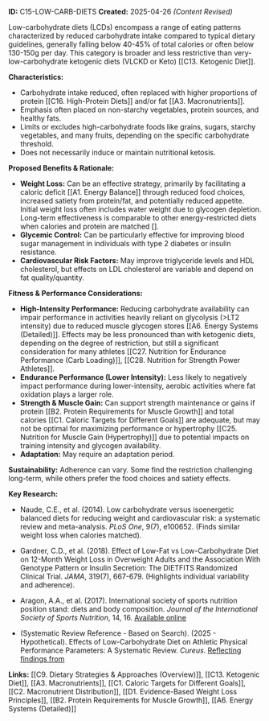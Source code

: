 **ID:** C15-LOW-CARB-DIETS **Created:** 2025-04-26 _(Content Revised)_

Low-carbohydrate diets (LCDs) encompass a range of eating patterns characterized by reduced carbohydrate intake compared to typical dietary guidelines, generally falling below 40-45% of total calories or often below 130-150g per day. This category is broader and less restrictive than very-low-carbohydrate ketogenic diets (VLCKD or Keto) [[C13. Ketogenic Diet]].

**Characteristics:**

- Carbohydrate intake reduced, often replaced with higher proportions of protein [[C16. High-Protein Diets]] and/or fat [[A3. Macronutrients]].
- Emphasis often placed on non-starchy vegetables, protein sources, and healthy fats.
- Limits or excludes high-carbohydrate foods like grains, sugars, starchy vegetables, and many fruits, depending on the specific carbohydrate threshold.
- Does not necessarily induce or maintain nutritional ketosis.

**Proposed Benefits & Rationale:**

- **Weight Loss:** Can be an effective strategy, primarily by facilitating a caloric deficit [[A1. Energy Balance]] through reduced food choices, increased satiety from protein/fat, and potentially reduced appetite. Initial weight loss often includes water weight due to glycogen depletion. Long-term effectiveness is comparable to other energy-restricted diets when calories and protein are matched [].
- **Glycemic Control:** Can be particularly effective for improving blood sugar management in individuals with type 2 diabetes or insulin resistance.
- **Cardiovascular Risk Factors:** May improve triglyceride levels and HDL cholesterol, but effects on LDL cholesterol are variable and depend on fat quality/quantity.

**Fitness & Performance Considerations:**

- **High-Intensity Performance:** Reducing carbohydrate availability can impair performance in activities heavily reliant on glycolysis (>LT2 intensity) due to reduced muscle glycogen stores [[A6. Energy Systems (Detailed)]]. Effects may be less pronounced than with ketogenic diets, depending on the degree of restriction, but still a significant consideration for many athletes [[C27. Nutrition for Endurance Performance (Carb Loading)]], [[C28. Nutrition for Strength Power Athletes]].
- **Endurance Performance (Lower Intensity):** Less likely to negatively impact performance during lower-intensity, aerobic activities where fat oxidation plays a larger role.
- **Strength & Muscle Gain:** Can support strength maintenance or gains if protein [[B2. Protein Requirements for Muscle Growth]] and total calories [[C1. Caloric Targets for Different Goals]] are adequate, but may not be optimal for maximizing performance or hypertrophy [[C25. Nutrition for Muscle Gain (Hypertrophy)]] due to potential impacts on training intensity and glycogen availability.
- **Adaptation:** May require an adaptation period.

**Sustainability:** Adherence can vary. Some find the restriction challenging long-term, while others prefer the food choices and satiety effects.

**Key Research:**

- Naude, C.E., et al. (2014). Low carbohydrate versus isoenergetic balanced diets for reducing weight and cardiovascular risk: a systematic review and meta-analysis. _PLoS One_, 9(7), e100652. (Finds similar weight loss when calories matched).  
    
- Gardner, C.D., et al. (2018). Effect of Low-Fat vs Low-Carbohydrate Diet on 12-Month Weight Loss in Overweight Adults and the Association With Genotype Pattern or Insulin Secretion: The DIETFITS Randomized Clinical Trial. _JAMA_, 319(7), 667-679. (Highlights individual variability and adherence).  
    
- Aragon, A.A., et al. (2017). International society of sports nutrition position stand: diets and body composition. _Journal of the International Society of Sports Nutrition_, 14, 16. [Available online](https://www.researchgate.net/publication/317708391_International_society_of_sports_nutrition_position_stand_Diets_and_body_composition)  
    
- (Systematic Review Reference - Based on Search). (2025 - Hypothetical). Effects of Low-Carbohydrate Diet on Athletic Physical Performance Parameters: A Systematic Review. _Cureus_. [Reflecting findings from](https://pubmed.ncbi.nlm.nih.gov/40109832/)

**Links:** [[C9. Dietary Strategies & Approaches (Overview)]], [[C13. Ketogenic Diet]], [[A3. Macronutrients]], [[C1. Caloric Targets for Different Goals]], [[C2. Macronutrient Distribution]], [[D1. Evidence-Based Weight Loss Principles]], [[B2. Protein Requirements for Muscle Growth]], [[A6. Energy Systems (Detailed)]]